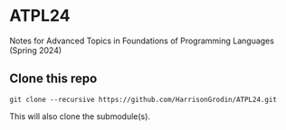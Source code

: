 # ATPL24
Notes for Advanced Topics in Foundations of Programming Languages (Spring 2024)

## Clone this repo
```
git clone --recursive https://github.com/HarrisonGrodin/ATPL24.git
```
This will also clone the submodule(s).
